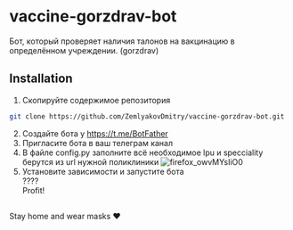 # vaccine-gorzdrav-bot
Бот, который проверяет наличия талонов на вакцинацию в определённом учреждении. (gorzdrav)

## Installation
1. Скопируйте содержимое репозитория
```bash
git clone https://github.com/ZemlyakovDmitry/vaccine-gorzdrav-bot.git
```
2. Создайте бота у https://t.me/BotFather
3. Пригласите бота в ваш телеграм канал
4. В файле config.py заполните всё необходимое
lpu и specciality берутся из url нужной поликлиники 
![firefox_owvMYsIiO0](https://user-images.githubusercontent.com/29678249/151583551-6eae055b-07e7-4d79-a0eb-7c7140d8d975.png)
5. Установите зависимости и запустите бота  
????  
Profit!  


##

Stay home and wear masks ♥

